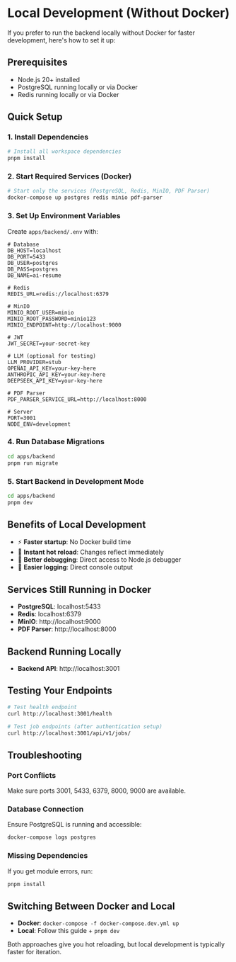 # Local Development (Without Docker)

If you prefer to run the backend locally without Docker for faster development, here's how to set it up:

## Prerequisites

- Node.js 20+ installed
- PostgreSQL running locally or via Docker
- Redis running locally or via Docker

## Quick Setup

### 1. Install Dependencies

```bash
# Install all workspace dependencies
pnpm install
```

### 2. Start Required Services (Docker)

```bash
# Start only the services (PostgreSQL, Redis, MinIO, PDF Parser)
docker-compose up postgres redis minio pdf-parser
```

### 3. Set Up Environment Variables

Create `apps/backend/.env` with:

```env
# Database
DB_HOST=localhost
DB_PORT=5433
DB_USER=postgres
DB_PASS=postgres
DB_NAME=ai-resume

# Redis
REDIS_URL=redis://localhost:6379

# MinIO
MINIO_ROOT_USER=minio
MINIO_ROOT_PASSWORD=minio123
MINIO_ENDPOINT=http://localhost:9000

# JWT
JWT_SECRET=your-secret-key

# LLM (optional for testing)
LLM_PROVIDER=stub
OPENAI_API_KEY=your-key-here
ANTHROPIC_API_KEY=your-key-here
DEEPSEEK_API_KEY=your-key-here

# PDF Parser
PDF_PARSER_SERVICE_URL=http://localhost:8000

# Server
PORT=3001
NODE_ENV=development
```

### 4. Run Database Migrations

```bash
cd apps/backend
pnpm run migrate
```

### 5. Start Backend in Development Mode

```bash
cd apps/backend
pnpm dev
```

## Benefits of Local Development

- ⚡ **Faster startup**: No Docker build time
- 🔄 **Instant hot reload**: Changes reflect immediately
- 🐛 **Better debugging**: Direct access to Node.js debugger
- 📝 **Easier logging**: Direct console output

## Services Still Running in Docker

- **PostgreSQL**: localhost:5433
- **Redis**: localhost:6379
- **MinIO**: http://localhost:9000
- **PDF Parser**: http://localhost:8000

## Backend Running Locally

- **Backend API**: http://localhost:3001

## Testing Your Endpoints

```bash
# Test health endpoint
curl http://localhost:3001/health

# Test job endpoints (after authentication setup)
curl http://localhost:3001/api/v1/jobs/
```

## Troubleshooting

### Port Conflicts

Make sure ports 3001, 5433, 6379, 8000, 9000 are available.

### Database Connection

Ensure PostgreSQL is running and accessible:

```bash
docker-compose logs postgres
```

### Missing Dependencies

If you get module errors, run:

```bash
pnpm install
```

## Switching Between Docker and Local

- **Docker**: `docker-compose -f docker-compose.dev.yml up`
- **Local**: Follow this guide + `pnpm dev`

Both approaches give you hot reloading, but local development is typically faster for iteration.

